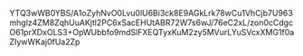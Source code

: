 YTQ3wWB0YBS/A1oZyhNvO0Lvu0lU6Bi3ck8E9AGkLrk78wCu1VhCjb7U963mhglz4ZM8ZqhUuAKjtl2PC6xSacEHUtABR72W7s6wJ/76eC2xL/zon0cCdgcO61prXDxOLS3+OpWUbbfo9mdSlFXEQTyxKuM2zy5MVurLYuSVcxXMG1f0aZIywWKaj0fUa2Zp
